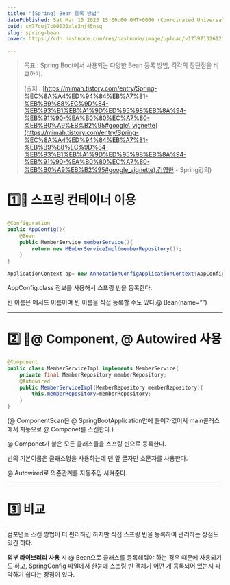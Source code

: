 ```yaml
---
title: "[Spring] Bean 등록 방법"
datePublished: Sat Mar 15 2025 15:00:00 GMT+0000 (Coordinated Universal Time)
cuid: cm77ouj7c00030ale3nj45nsq
slug: spring-bean
cover: https://cdn.hashnode.com/res/hashnode/image/upload/v1739713261231/d9cce2cc-0ebd-416f-92af-6a396a8104e2.png

---
```


> 목표 : Spring Boot에서 사용되는 다양한 Bean 등록 방법, 각각의 장단점을 비교하기.
> 
> (출처 : [https://mimah.tistory.com/entry/Spring-%EC%8A%A4%ED%94%84%EB%A7%81-%EB%B9%88%EC%9D%84-%EB%93%B1%EB%A1%9D%ED%95%98%EB%8A%94-%EB%91%90-%EA%B0%80%EC%A7%80-%EB%B0%A9%EB%B2%95#google\_vignette](https://mimah.tistory.com/entry/Spring-%EC%8A%A4%ED%94%84%EB%A7%81-%EB%B9%88%EC%9D%84-%EB%93%B1%EB%A1%9D%ED%95%98%EB%8A%94-%EB%91%90-%EA%B0%80%EC%A7%80-%EB%B0%A9%EB%B2%95#google_vignette),김영한 - Spring강의)

# 1️⃣ 스프링 컨테이너 이용

```java
@Configuration
public AppConfig(){
    @Bean
    public MemberService memberService(){
        return new MEmberServiceImpl(memberRepository());
    }
}
```

```java
ApplicationContext ap= new AnnotationConfigApplicationContext(AppConfig.class);
```

AppConfig.class 정보를 사용해서 스프링 빈을 등록한다.

빈 이름은 메서드 이름이며 빈 이름을 직접 등록할 수도 있다.@ Bean(name=””)

---

# 2️⃣ @ Component, @ Autowired 사용

```java
@Component
public class MemberServiceImpl implements MemberService{
    private final MemberRepository memberRepository;
    @Autowired
    public MemberServiceImpl(MemberRepository memberRepository){
        this.memberRepository=memberRepository;
    }
}
```

(@ ComponentScan은 @ SpringBootApplication안에 들어가있어서 main클래스에서 자동으로 @ Componet를 스캔한다.)

@ Componet가 붙은 모든 클래스들을 스프링 빈으로 등록한다.

빈의 기본이름은 클래스명을 사용하는데 맨 앞 글자만 소문자를 사용한다.

@ Autowired로 의존관계를 자동주입 시켜준다.

---

# 3️⃣ 비교

컴포넌트 스캔 방법이 더 편리하긴 하지만 직접 스프링 빈을 등록하여 관리하는 장점도 있긴 하다.

**외부 라이브러리 사용** 시 @ Bean으로 클래스를 등록해줘야 하는 경우 때문에 사용되기도 하고, SpringConfig 파일에서 한눈에 스프링 빈 객체가 어떤 게 등록되어 있는지 파악하기 쉽다는 장점이 있다.